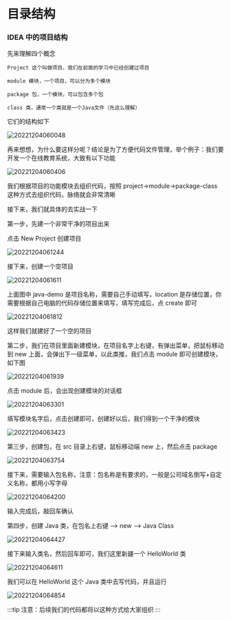 # 目录结构

### IDEA 中的项目结构

先来理解四个概念

```
Project 这个叫做项目，我们在前面的学习中已经创建过项目

module 模块，一个项目，可以分为多个模块

package 包，一个模块，可以包含多个包

class 类，通常一个类就是一个Java文件（先这么理解）

```

它们的结构如下

![20221204060048](https://nodeing-com-1252923609.cos.ap-chengdu.myqcloud.com//document20221204060048.png)

再来想想，为什么要这样分呢？结论是为了方便代码文件管理，举个例子：我们要开发一个在线教育系统，大致有以下功能

![20221204060406](https://nodeing-com-1252923609.cos.ap-chengdu.myqcloud.com//document20221204060406.png)

我们根据项目的功能模块去组织代码，按照 project->module->package-class 这种方式去组织代码，脉络就会非常清晰

接下来，我们就具体的去实战一下

第一步，先建一个非常干净的项目出来

点击 New Project 创建项目

![20221204061244](https://nodeing-com-1252923609.cos.ap-chengdu.myqcloud.com//document20221204061244.png)

接下来，创建一个空项目

![20221204061611](https://nodeing-com-1252923609.cos.ap-chengdu.myqcloud.com//document20221204061611.png)

上面图中 java-demo 是项目名称，需要自己手动填写，location 是存储位置，你需要根据自己电脑的代码存储位置来填写，填写完成后，点 create 即可

![20221204061812](https://nodeing-com-1252923609.cos.ap-chengdu.myqcloud.com//document20221204061812.png)

这样我们就建好了一个空的项目

第二步，我们在项目里面新建模块，在项目名字上右键，有弹出菜单，把鼠标移动到 new 上面，会弹出下一级菜单，以此类推，我们点击 module 即可创建模块，如下图

![20221204061939](https://nodeing-com-1252923609.cos.ap-chengdu.myqcloud.com//document20221204061939.png)

点击 module 后，会出现创建模块的对话框

![20221204063301](https://nodeing-com-1252923609.cos.ap-chengdu.myqcloud.com//document20221204063301.png)

填写模块名字后，点击创建即可，创建好以后，我们得到一个干净的模块

![20221204063423](https://nodeing-com-1252923609.cos.ap-chengdu.myqcloud.com//document20221204063423.png)

第三步，创建包，在 src 目录上右键，鼠标移动端 new 上，然后点击 package

![20221204063754](https://nodeing-com-1252923609.cos.ap-chengdu.myqcloud.com//document20221204063754.png)

接下来，需要输入包名称，注意：包名称是有要求的，一般是公司域名倒写+自定义名称，都用小写字母

![20221204064200](https://nodeing-com-1252923609.cos.ap-chengdu.myqcloud.com//document20221204064200.png)

输入完成后，敲回车确认

第四步，创建 Java 类，在包名上右键 --> new --> Java Class

![20221204064427](https://nodeing-com-1252923609.cos.ap-chengdu.myqcloud.com//document20221204064427.png)

接下来输入类名，然后回车即可，我们这里新疆一个 HelloWorld 类

![20221204064611](https://nodeing-com-1252923609.cos.ap-chengdu.myqcloud.com//document20221204064611.png)

我们可以在 HelloWorld 这个 Java 类中去写代码，并且运行

![20221204064854](https://nodeing-com-1252923609.cos.ap-chengdu.myqcloud.com//document20221204064854.png)

:::tip
注意：后续我们的代码都将以这种方式给大家组织
:::
